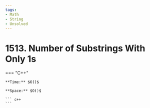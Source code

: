 ```yaml
---
tags:
- Math
- String
- Unsolved
---
```



# 1513. Number of Substrings With Only 1s

=== "C++"

    **Time:** $O()$

    **Space:** $O()$

    ``` c++
    ```
